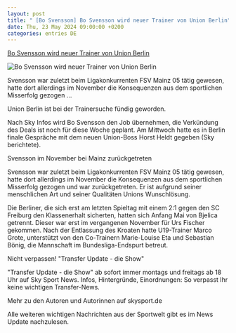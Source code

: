 ```yaml
---
layout: post
title: " [Bo Svensson] Bo Svensson wird neuer Trainer von Union Berlin"
date: Thu, 23 May 2024 09:00:00 +0200
categories: entries DE
---
```

[Bo Svensson wird neuer Trainer von Union Berlin](https://sport.sky.de/transfer/news/34132/13141669/bo-svensson-wird-neuer-trainer-von-union-berlin)

![Bo Svensson wird neuer Trainer von Union Berlin](https://e6.365dm.de/24/05/1600x900/skysport_de-svensson-union_6563418.jpg?20240523090617)

Svensson war zuletzt beim Ligakonkurrenten FSV Mainz 05 tätig gewesen, hatte dort allerdings im November die Konsequenzen aus dem sportlichen Misserfolg gezogen ...

Union Berlin ist bei der Trainersuche fündig geworden.

Nach Sky Infos wird Bo Svensson den Job übernehmen, die Verkündung des Deals ist noch für diese Woche geplant. Am Mittwoch hatte es in Berlin finale Gespräche mit dem neuen Union-Boss Horst Heldt gegeben (Sky berichtete).

Svensson im November bei Mainz zurückgetreten

Svensson war zuletzt beim Ligakonkurrenten FSV Mainz 05 tätig gewesen, hatte dort allerdings im November die Konsequenzen aus dem sportlichen Misserfolg gezogen und war zurückgetreten. Er ist aufgrund seiner menschlichen Art und seiner Qualitäten Unions Wunschlösung.

Die Berliner, die sich erst am letzten Spieltag mit einem 2:1 gegen den SC Freiburg den Klassenerhalt sicherten, hatten sich Anfang Mai von Bjelica getrennt. Dieser war erst im vergangenen November für Urs Fischer gekommen. Nach der Entlassung des Kroaten hatte U19-Trainer Marco Grote, unterstützt von den Co-Trainern Marie-Louise Eta und Sebastian Bönig, die Mannschaft im Bundesliga-Endspurt betreut.

Nicht verpassen! "Transfer Update - die Show"

"Transfer Update - die Show" ab sofort immer montags und freitags ab 18 Uhr auf Sky Sport News. Infos, Hintergründe, Einordnungen: So verpasst Ihr keine wichtigen Transfer-News.

Mehr zu den Autoren und Autorinnen auf skysport.de

Alle weiteren wichtigen Nachrichten aus der Sportwelt gibt es im News Update nachzulesen.

